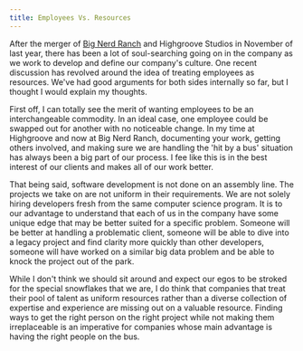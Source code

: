 ```yaml
---
title: Employees Vs. Resources
---
```


After the merger of [Big Nerd Ranch](http://www.bignerdranch.com/index) and Highgroove Studios in November of last year, there has been a lot of soul-searching going on in the company as we work to develop and define our company's culture. One recent discussion has revolved around the idea of treating employees as resources. We've had good arguments for both sides internally so far, but I thought I would explain my thoughts.

First off, I can totally see the merit of wanting employees to be an interchangeable commodity. In an ideal case, one employee could be swapped out for another with no noticeable change. In my time at Highgroove and now at Big Nerd Ranch, documenting your work, getting others involved, and making sure we are handling the 'hit by a bus' situation has always been a big part of our process. I fee like this is in the best interest of our clients and makes all of our work better.

That being said, software development is not done on an assembly line. The projects we take on are not uniform in their requirements. We are not solely hiring developers fresh from the same computer science program. It is to our advantage to understand that each of us in the company have some unique edge that may be better suited for a specific problem. Someone will be better at handling a problematic client, someone will be able to dive into a legacy project and find clarity more quickly than other developers, someone will have worked on a similar big data problem and be able to knock the project out of the park.

While I don't think we should sit around and expect our egos to be stroked for the special snowflakes that we are, I do think that companies that treat their pool of talent as uniform resources rather than a diverse collection of expertise and experience are missing out on a valuable resource. Finding ways to get the right person on the right project while not making them irreplaceable is an imperative for companies whose main advantage is having the right people on the bus.